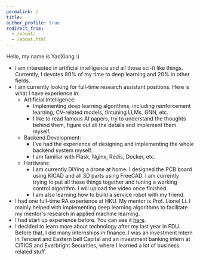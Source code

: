 ```yaml
---
permalink: /
title: 
author_profile: true
redirect_from: 
  - /about/
  - /about.html
---
```


Hello, my name is YaoXiang :)

- I am interested in artificial intelligence and all those sci-fi like things. Currently, I devotes 80% of my time to deep learning and 20% in other fields. 
- I am currently looking for full-time research assistant positions. Here is what I have experience in:
  - Artificial Intelligence:
    - Implementing deep learning algorithms, including reinforcement learning, CV-related models, fintuning LLMs, GNN, etc.
    - I like to read famous AI papers, try to understand the thoughts behind them, figure out all the details and implement them myself.
  - Backend Development:
    - I've had the experience of designing and implementing the whole backend system myself.
    - I am familiar with Flask, Nginx, Redis, Docker, etc.
  - Hardware:
    - I am currently DIYing a drone at home. I designed the PCB board using KICAD and all 3D parts using FreeCAD. I am currently trying to put all these things together and tuning a working control algorithm. I will upload the video once finished.
    - I am also learning how to build a service robot with my friend.
- I had one full-time RA experience at HKU. My mentor is Prof. Lionel Li. I mainly helped with implementing deep learning algorithms to facilitate my mentor's research in applied machine learning.
- I had start up experience before. You can see it [here](https://scottyaohk.github.io/posts/2023/08/project-1/).
- I decided to learn more about technology after my last year in FDU. Before that, I did many internships in finance. I was an investment intern in Tencent and Eastern bell Capital and an investment banking intern at CITICS and Everbright Securities, where I learned a lot of business related stuff.
